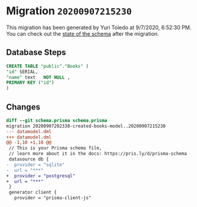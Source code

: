 # Migration `20200907215230`

This migration has been generated by Yuri Toledo at 9/7/2020, 6:52:30 PM.
You can check out the [state of the schema](./schema.prisma) after the migration.

## Database Steps

```sql
CREATE TABLE "public"."Books" (
"id" SERIAL,
"name" text   NOT NULL ,
PRIMARY KEY ("id")
)
```

## Changes

```diff
diff --git schema.prisma schema.prisma
migration 20200907202338-created-books-model..20200907215230
--- datamodel.dml
+++ datamodel.dml
@@ -1,10 +1,10 @@
 // This is your Prisma schema file,
 // learn more about it in the docs: https://pris.ly/d/prisma-schema
 datasource db {
-  provider = "sqlite"
-  url = "***"
+  provider = "postgresql"
+  url = "***"
 }
 generator client {
   provider = "prisma-client-js"
```


